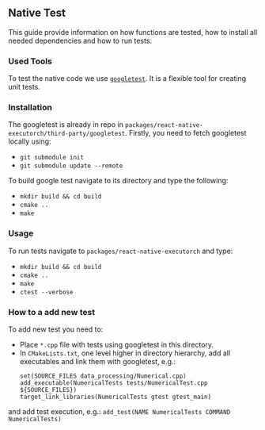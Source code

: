 ## Native Test
This guide provide information on how functions are tested, how to install all needed dependencies and how to run tests.

### Used Tools
To test the native code we use [`googletest`](https://github.com/google/googletest). It is a flexible tool for creating unit tests.

### Installation
The googletest is already in repo in `packages/react-native-executorch/third-party/googletest`. Firstly, you need to fetch googletest locally using:
* `git submodule init`
* `git submodule update --remote`

To build google test navigate to its directory and type the following:
* `mkdir build && cd build`
* `cmake ..`
* `make`

### Usage
To run tests navigate to `packages/react-native-executorch` and type:
* `mkdir build && cd build`
* `cmake ..`
* `make`
* `ctest --verbose`

### How to a add new test
To add new test you need to:
* Place `*.cpp` file with tests using googletest in this directory.
* In `CMakeLists.txt`, one level higher in directory hierarchy, add all executables and link them with googletest, e.g.:
    ```
    set(SOURCE_FILES data_processing/Numerical.cpp)
    add_executable(NumericalTests tests/NumericalTest.cpp ${SOURCE_FILES})
    target_link_libraries(NumericalTests gtest gtest_main)
    ```
and add test execution, e.g.:
    ```
    add_test(NAME NumericalTests COMMAND NumericalTests)
    ```